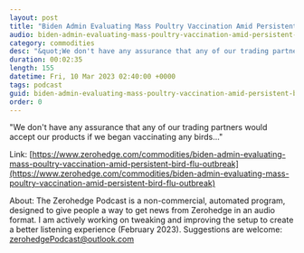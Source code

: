 ```yaml
---
layout: post
title: "Biden Admin Evaluating Mass Poultry Vaccination Amid Persistent Bird Flu Outbreak"
audio: biden-admin-evaluating-mass-poultry-vaccination-amid-persistent-bird-flu-outbreak-0
category: commodities
desc: "&quot;We don't have any assurance that any of our trading partners would accept our products if we began vaccinating any birds...&quot;"
duration: 00:02:35
length: 155
datetime: Fri, 10 Mar 2023 02:40:00 +0000
tags: podcast
guid: biden-admin-evaluating-mass-poultry-vaccination-amid-persistent-bird-flu-outbreak-0
order: 0
---
```

&quot;We don't have any assurance that any of our trading partners would accept our products if we began vaccinating any birds...&quot;

Link: [https://www.zerohedge.com/commodities/biden-admin-evaluating-mass-poultry-vaccination-amid-persistent-bird-flu-outbreak](https://www.zerohedge.com/commodities/biden-admin-evaluating-mass-poultry-vaccination-amid-persistent-bird-flu-outbreak)

About: The Zerohedge Podcast is a non-commercial, automated program, designed to give people a way to get news from Zerohedge in an audio format.  I am actively working on tweaking and improving the setup to create a better listening experience (February 2023).  Suggestions are welcome: [zerohedgePodcast@outlook.com](mailto:zerohedgePodcast@outlook.com)
